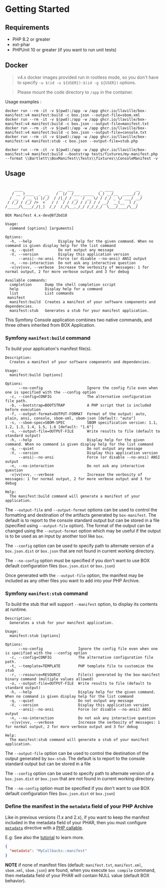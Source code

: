<!-- markdownlint-disable MD013 MD028 -->
# Getting Started

## Requirements

* PHP 8.2 or greater
* ext-phar
* PHPUnit 10 or greater (if you want to run unit tests)

## Docker

> v4.x docker images provided run in rootless mode, so you don't have to specify `-u $(id -u ${USER}):$(id -g ${USER})` options.

> Please mount the code directory to `/app` in the container.

Usage examples :

```shell
docker run --rm -it -v $(pwd):/app -w /app ghcr.io/llaville/box-manifest:v4 manifest:build -c box.json --output-file=sbom.xml
docker run --rm -it -v $(pwd):/app -w /app ghcr.io/llaville/box-manifest:v4 manifest:build -c box.json --output-file=manifest.txt
docker run --rm -it -v $(pwd):/app -w /app ghcr.io/llaville/box-manifest:v4 manifest:build -c box.json --output-file=console.txt
docker run --rm -it -v $(pwd):/app -w /app ghcr.io/llaville/box-manifest:v4 manifest:stub -c box.json --output-file=stub.php

docker run --rm -it -v $(pwd):/app -w /app ghcr.io/llaville/box-manifest:v4 manifest:build --bootstrap tests/fixtures/my-manifest.php --format \\Bartlett\\BoxManifest\\Tests\\fixtures\\ConsoleManifest -v
```

## Usage

```text

    ____                __  ___            _ ____          __
   / __ )____  _  __   /  |/  /___ _____  (_) __/__  _____/ /_
  / __  / __ \| |/_/  / /|_/ / __ `/ __ \/ / /_/ _ \/ ___/ __/
 / /_/ / /_/ />  <   / /  / / /_/ / / / / / __/  __(__  ) /_
/_____/\____/_/|_|  /_/  /_/\__,_/_/ /_/_/_/  \___/____/\__/

BOX Manifest 4.x-dev@8f2bd10

Usage:
  command [options] [arguments]

Options:
  -h, --help            Display help for the given command. When no command is given display help for the list command
  -q, --quiet           Do not output any message
  -V, --version         Display this application version
      --ansi|--no-ansi  Force (or disable --no-ansi) ANSI output
  -n, --no-interaction  Do not ask any interactive question
  -v|vv|vvv, --verbose  Increase the verbosity of messages: 1 for normal output, 2 for more verbose output and 3 for debug

Available commands:
  completion      Dump the shell completion script
  help            Display help for a command
  list            List commands
 manifest
  manifest:build  Creates a manifest of your software components and dependencies.
  manifest:stub   Generates a stub for your manifest application.
```

This Symfony Console application combines two native commands, and three others inherited from BOX Application.

### Symfony `manifest:build` command

To build your application's manifest file(s).

```text
Description:
  Creates a manifest of your software components and dependencies.

Usage:
  manifest:build [options]

Options:
      --no-config                    Ignore the config file even when one is specified with the --config option
  -c, --config=CONFIG                The alternative configuration file path.
  -b, --bootstrap=BOOTSTRAP          A PHP script that is included before execution
  -f, --output-format=OUTPUT-FORMAT  Format of the output: auto, plain, ansi, console, sbom-xml, sbom-json [default: "auto"]
  -s, --sbom-spec=SBOM-SPEC          SBOM specification version: 1.1, 1.2, 1.3, 1.4, 1.5, 1.6 [default: "1.6"]
  -o, --output-file=OUTPUT-FILE      Write results to file (default to standard output)
  -h, --help                         Display help for the given command. When no command is given display help for the list command
  -q, --quiet                        Do not output any message
  -V, --version                      Display this application version
      --ansi|--no-ansi               Force (or disable --no-ansi) ANSI output
  -n, --no-interaction               Do not ask any interactive question
  -v|vv|vvv, --verbose               Increase the verbosity of messages: 1 for normal output, 2 for more verbose output and 3 for debug

Help:
  The manifest:build command will generate a manifest of your application.
```

The `--output-file` and `--output-format` options can be used to control the formatting and destination
of the artifacts generated by `box-manifest`.
The default is to report to the console standard output but can be stored in a file (specified using `--output-file` option).
The format of the output can be changed using the `--output-format` option which may be useful if the output is to be used
as an input by another tool like `box`.

The `--config` option can be used to specify path to alternate version of a `box.json.dist` or `box.json`
that are not found in current working directory.

The `--no-config` option must be specified if you don't want to use BOX default configuration files (`box.json.dist` or `box.json`)

Once generated with the `--output-file` option, the manifest may be included as any other files you want to add into your PHP Archive.

### Symfony `manifest:stub` command

To build the stub that will support `--manifest` option, to display its contents at runtime.

```text
Description:
  Generates a stub for your manifest application.

Usage:
  manifest:stub [options]

Options:
      --no-config                Ignore the config file even when one is specified with the --config option
  -c, --config=CONFIG            The alternative configuration file path.
  -t, --template=TEMPLATE        PHP template file to customize the stub
  -r, --resource=RESOURCE        File(s) generated by the box-manifest binary command (multiple values allowed)
  -o, --output-file=OUTPUT-FILE  Write results to file (default to standard output)
  -h, --help                     Display help for the given command. When no command is given display help for the list command
  -q, --quiet                    Do not output any message
  -V, --version                  Display this application version
      --ansi|--no-ansi           Force (or disable --no-ansi) ANSI output
  -n, --no-interaction           Do not ask any interactive question
  -v|vv|vvv, --verbose           Increase the verbosity of messages: 1 for normal output, 2 for more verbose output and 3 for debug

Help:
  The manifest:stub command will generate a stub of your manifest application.
```

The `--output-file` option can be used to control the destination of the output generated by `box-stub`.
The default is to report to the console standard output but can be stored in a file

The `--config` option can be used to specify path to alternate version of a `box.json.dist` or `box.json`
that are not found in current working directory.

The `--no-config` option must be specified if you don't want to use BOX default configuration files (`box.json.dist` or `box.json`)

### Define the manifest in the `metadata` field of your PHP Archive

Like in previous versions  (1.x and 2.x), if you want to keep the manifest included in the metadata field of your PHAR,
then you must configure [`metadata`][metadata-directive] directive with a [PHP callable][php-callables].

E.g: See also the [tutorial](./Tutorial/README.md) to learn more.

```json
{
  "metadata": "MyCallbacks::manifest"
}
```

**NOTE** if none of manifest files (default: `manifest.txt`, `manifest.xml`, `sbom.xml`, `sbom.json`) are found, when you execute `box compile` command,
then metadata field of your PHAR will contain NULL value (default BOX behavior).

[metadata-directive]: https://github.com/box-project/box/blob/main/doc/configuration.md#metadata-metadata
[php-callables]: https://www.php.net/manual/en/language.types.callable.php

